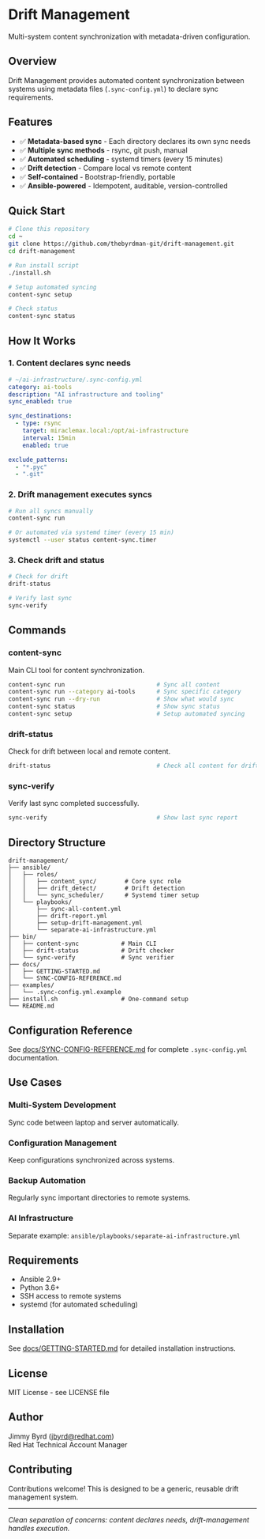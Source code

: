 # Drift Management

Multi-system content synchronization with metadata-driven configuration.

## Overview

Drift Management provides automated content synchronization between systems using metadata files (`.sync-config.yml`) to declare sync requirements.

## Features

- ✅ **Metadata-based sync** - Each directory declares its own sync needs
- ✅ **Multiple sync methods** - rsync, git push, manual
- ✅ **Automated scheduling** - systemd timers (every 15 minutes)
- ✅ **Drift detection** - Compare local vs remote content
- ✅ **Self-contained** - Bootstrap-friendly, portable
- ✅ **Ansible-powered** - Idempotent, auditable, version-controlled

## Quick Start

```bash
# Clone this repository
cd ~
git clone https://github.com/thebyrdman-git/drift-management.git
cd drift-management

# Run install script
./install.sh

# Setup automated syncing
content-sync setup

# Check status
content-sync status
```

## How It Works

### 1. Content declares sync needs

```yaml
# ~/ai-infrastructure/.sync-config.yml
category: ai-tools
description: "AI infrastructure and tooling"
sync_enabled: true

sync_destinations:
  - type: rsync
    target: miraclemax.local:/opt/ai-infrastructure
    interval: 15min
    enabled: true

exclude_patterns:
  - "*.pyc"
  - ".git"
```

### 2. Drift management executes syncs

```bash
# Run all syncs manually
content-sync run

# Or automated via systemd timer (every 15 min)
systemctl --user status content-sync.timer
```

### 3. Check drift and status

```bash
# Check for drift
drift-status

# Verify last sync
sync-verify
```

## Commands

### content-sync

Main CLI tool for content synchronization.

```bash
content-sync run                          # Sync all content
content-sync run --category ai-tools      # Sync specific category
content-sync run --dry-run                # Show what would sync
content-sync status                       # Show sync status
content-sync setup                        # Setup automated syncing
```

### drift-status

Check for drift between local and remote content.

```bash
drift-status                              # Check all content for drift
```

### sync-verify

Verify last sync completed successfully.

```bash
sync-verify                               # Show last sync report
```

## Directory Structure

```
drift-management/
├── ansible/
│   ├── roles/
│   │   ├── content_sync/        # Core sync role
│   │   ├── drift_detect/        # Drift detection
│   │   └── sync_scheduler/      # Systemd timer setup
│   └── playbooks/
│       ├── sync-all-content.yml
│       ├── drift-report.yml
│       ├── setup-drift-management.yml
│       └── separate-ai-infrastructure.yml
├── bin/
│   ├── content-sync            # Main CLI
│   ├── drift-status            # Drift checker
│   └── sync-verify             # Sync verifier
├── docs/
│   ├── GETTING-STARTED.md
│   └── SYNC-CONFIG-REFERENCE.md
├── examples/
│   └── .sync-config.yml.example
├── install.sh                  # One-command setup
└── README.md
```

## Configuration Reference

See [docs/SYNC-CONFIG-REFERENCE.md](docs/SYNC-CONFIG-REFERENCE.md) for complete `.sync-config.yml` documentation.

## Use Cases

### Multi-System Development

Sync code between laptop and server automatically.

### Configuration Management

Keep configurations synchronized across systems.

### Backup Automation

Regularly sync important directories to remote systems.

### AI Infrastructure

Separate example: `ansible/playbooks/separate-ai-infrastructure.yml`

## Requirements

- Ansible 2.9+
- Python 3.6+
- SSH access to remote systems
- systemd (for automated scheduling)

## Installation

See [docs/GETTING-STARTED.md](docs/GETTING-STARTED.md) for detailed installation instructions.

## License

MIT License - see LICENSE file

## Author

Jimmy Byrd (jbyrd@redhat.com)  
Red Hat Technical Account Manager

## Contributing

Contributions welcome! This is designed to be a generic, reusable drift management system.

---

*Clean separation of concerns: content declares needs, drift-management handles execution.*

